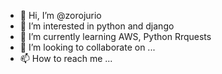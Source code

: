 - 👋 Hi, I’m @zorojurio
- 👀 I’m interested in python and django
- 🌱 I’m currently learning AWS, Python Rrquests
- 💞️ I’m looking to collaborate on ...
- 📫 How to reach me ...

<!---
zorojurio/zorojurio is a ✨ special ✨ repository because its `README.md` (this file) appears on your GitHub profile.
You can click the Preview link to take a look at your changes.
--->
